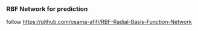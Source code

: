 ### RBF Network for prediction

follow https://github.com/osama-afifi/RBF-Radial-Basis-Function-Network